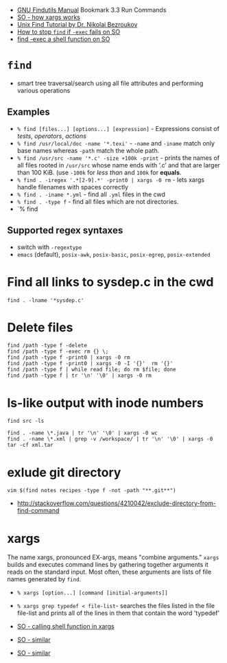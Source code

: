 - [GNU Findutils Manual](http://www.gnu.org/software/findutils/manual/html_mono/find.html) Bookmark 3.3 Run Commands
- [SO - how xargs works](http://stackoverflow.com/questions/199266/make-xargs-execute-the-command-once-for-each-line-of-input/28806991#28806991)
- [Unix Find Tutorial by Dr. Nikolai Bezroukov](http://www.softpanorama.org/Tools/Find/index.shtml)
- [How to stop `find` if `-exec` fails on SO](http://apple.stackexchange.com/questions/49042/how-do-i-make-find-fail-if-exec-fails)
- [find -exec a shell function on SO](http://stackoverflow.com/questions/4321456/find-exec-a-shell-function)

# `find`
- smart tree traversal/search using all file attributes and performing various operations

## Examples
- `% find [files...] [options...] [expression]` - Expressions consist of *tests*, *operators*, *actions* 
- `% find /usr/local/doc -name '*.texi'` - `-name` and `-iname` match only base names whereas `-path` match the whole path.
- `% find /usr/src -name '*.c' -size +100k -print` - prints the names of all files rooted in `/usr/src` whose name ends with ‘.c’ and that are larger than 100 KiB. (use `-100k` for *less than* and `100k` for **equals**.
- `% find . -iregex '.*[2-9].*' -print0 | xargs -0 rm` - lets xargs handle filenames with spaces correctly
- `% find . -iname *.yml` - find all `.yml` files in the cwd
- `% find . -type f` - find all files which are not directories.
- `% find

## Supported regex syntaxes
- switch with `-regextype`
- `emacs` (default), `posix-awk`, `posix-basic`, `posix-egrep`, `posix-extended`

# Find all links to sysdep.c in the cwd
```
find . -lname '*sysdep.c'
```

# Delete files
```
find /path -type f -delete
find /path -type f -exec rm {} \;
find /path -type f -print0 | xargs -0 rm
find /path -type f -print0 | xargs -0 -I '{}'  rm '{}'
find /path -type f | while read file; do rm $file; done
find /path -type f | tr '\n' '\0' | xargs -0 rm
```

# ls-like output with inode numbers
```
find src -ls
```

```
find . -name \*.java | tr '\n' '\0' | xargs -0 wc
find . -name \*.xml | grep -v /workspace/ | tr '\n' '\0' | xargs -0 tar -cf xml.tar

```

# exlude git directory
```
vim $(find notes recipes -type f -not -path "**.git**")
```
- http://stackoverflow.com/questions/4210042/exclude-directory-from-find-command

# xargs
The name xargs, pronounced EX-args, means "combine arguments." `xargs` builds and executes command lines by gathering together arguments it reads on the standard input. Most often, these arguments are lists of file names generated by `find`.

- `% xargs [option...] [command [initial-arguments]]`
- `% xargs grep typedef < file-list`- searches the files listed in the file file-list and prints all of the lines in them that contain the word 'typedef'

- [SO - calling shell function in xargs](http://stackoverflow.com/questions/31735780/using-export-f-with-xargs-not-working?lq=1)
- [SO - similar](http://stackoverflow.com/questions/11232782/using-a-user-defined-bash-function-in-xargs?lq=1)
- [SO - similar](http://stackoverflow.com/questions/11003418/calling-functions-with-xargs-within-a-bash-script)
